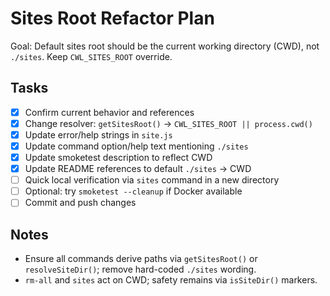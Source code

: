 # Sites Root Refactor Plan

Goal: Default sites root should be the current working directory (CWD), not `./sites`. Keep `CWL_SITES_ROOT` override.

## Tasks
- [x] Confirm current behavior and references
- [x] Change resolver: `getSitesRoot()` → `CWL_SITES_ROOT || process.cwd()`
- [x] Update error/help strings in `site.js`
- [x] Update command option/help text mentioning `./sites`
- [x] Update smoketest description to reflect CWD
- [x] Update README references to default `./sites` → CWD
- [ ] Quick local verification via `sites` command in a new directory
- [ ] Optional: try `smoketest --cleanup` if Docker available
- [ ] Commit and push changes

## Notes
- Ensure all commands derive paths via `getSitesRoot()` or `resolveSiteDir()`; remove hard-coded `./sites` wording.
- `rm-all` and `sites` act on CWD; safety remains via `isSiteDir()` markers.